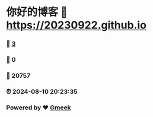 # 你好的博客 :link: https://20230922.github.io 
### :page_facing_up: [3](https://20230922.github.io/tag.html) 
### :speech_balloon: 0 
### :hibiscus: 20757 
### :alarm_clock: 2024-08-10 20:23:35 
### Powered by :heart: [Gmeek](https://github.com/Meekdai/Gmeek)
